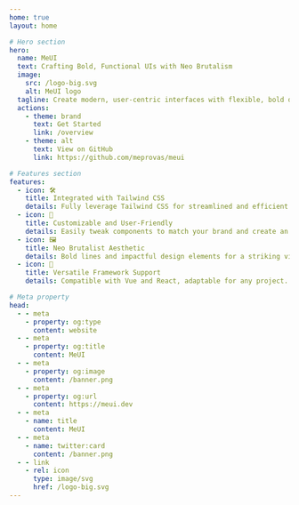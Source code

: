 ```yaml
---
home: true
layout: home

# Hero section
hero:
  name: MeUI
  text: Crafting Bold, Functional UIs with Neo Brutalism
  image:
    src: /logo-big.svg
    alt: MeUI logo
  tagline: Create modern, user-centric interfaces with flexible, bold design elements.
  actions:
    - theme: brand
      text: Get Started
      link: /overview
    - theme: alt
      text: View on GitHub
      link: https://github.com/meprovas/meui

# Features section
features:
  - icon: 🛠️
    title: Integrated with Tailwind CSS
    details: Fully leverage Tailwind CSS for streamlined and efficient design.
  - icon: 🎨
    title: Customizable and User-Friendly
    details: Easily tweak components to match your brand and create an accessible interface.
  - icon: 🖼️
    title: Neo Brutalist Aesthetic
    details: Bold lines and impactful design elements for a striking visual experience.
  - icon: 🔄
    title: Versatile Framework Support
    details: Compatible with Vue and React, adaptable for any project.

# Meta property
head:
  - - meta
    - property: og:type
      content: website
  - - meta
    - property: og:title
      content: MeUI
  - - meta
    - property: og:image
      content: /banner.png
  - - meta
    - property: og:url
      content: https://meui.dev
  - - meta
    - name: title
      content: MeUI
  - - meta
    - name: twitter:card
      content: /banner.png
  - - link
    - rel: icon
      type: image/svg
      href: /logo-big.svg
---
```

